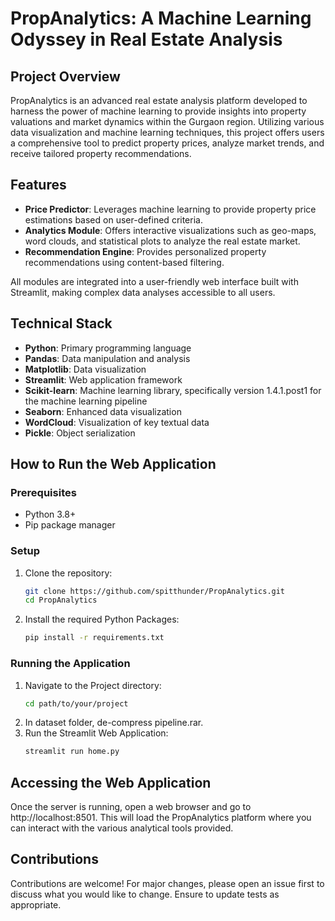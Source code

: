 # PropAnalytics: A Machine Learning Odyssey in Real Estate Analysis

## Project Overview
PropAnalytics is an advanced real estate analysis platform developed to harness the power of machine learning to provide insights into property valuations and market dynamics within the Gurgaon region. Utilizing various data visualization and machine learning techniques, this project offers users a comprehensive tool to predict property prices, analyze market trends, and receive tailored property recommendations.

## Features
- **Price Predictor**: Leverages machine learning to provide property price estimations based on user-defined criteria.
- **Analytics Module**: Offers interactive visualizations such as geo-maps, word clouds, and statistical plots to analyze the real estate market.
- **Recommendation Engine**: Provides personalized property recommendations using content-based filtering.
  
All modules are integrated into a user-friendly web interface built with Streamlit, making complex data analyses accessible to all users.

## Technical Stack
- **Python**: Primary programming language
- **Pandas**: Data manipulation and analysis
- **Matplotlib**: Data visualization
- **Streamlit**: Web application framework
- **Scikit-learn**: Machine learning library, specifically version 1.4.1.post1 for the machine learning pipeline
- **Seaborn**: Enhanced data visualization
- **WordCloud**: Visualization of key textual data
- **Pickle**: Object serialization
  
## How to Run the Web Application

### Prerequisites
- Python 3.8+
- Pip package manager

### Setup
1. Clone the repository:
   ```bash
   git clone https://github.com/spitthunder/PropAnalytics.git
   cd PropAnalytics
   ```
2. Install the required Python Packages:
   ```bash
   pip install -r requirements.txt
   ```

### Running the Application
1. Navigate to the Project directory:
   ```bash
   cd path/to/your/project
   ```
2. In dataset folder, de-compress pipeline.rar. 
3. Run the Streamlit Web Application:
   ```bash
   streamlit run home.py
   ```
   
## Accessing the Web Application
Once the server is running, open a web browser and go to http://localhost:8501. This will load the PropAnalytics platform where you can interact with the various analytical tools provided.

## Contributions
Contributions are welcome! For major changes, please open an issue first to discuss what you would like to change. Ensure to update tests as appropriate.








